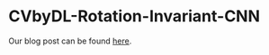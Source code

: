 # CVbyDL-Rotation-Invariant-CNN

Our blog post can be found [here](https://github.com/mrlomar/CVbyDL-Rotation-Invariant-CNN/blob/main/CyCNN.ipynb).